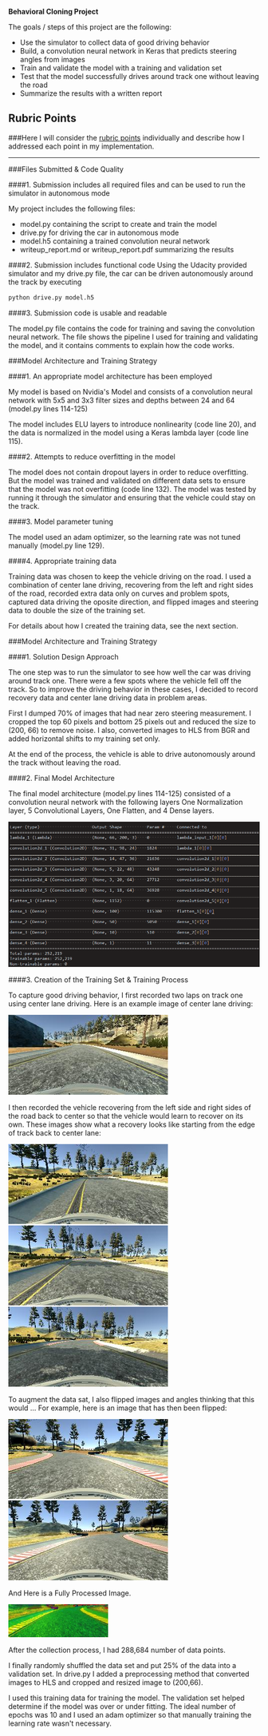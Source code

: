 **Behavioral Cloning Project**

The goals / steps of this project are the following:
* Use the simulator to collect data of good driving behavior
* Build, a convolution neural network in Keras that predicts steering angles from images
* Train and validate the model with a training and validation set
* Test that the model successfully drives around track one without leaving the road
* Summarize the results with a written report


[//]: # (Image References)

[image1]: ./Images/sum.png "Model Summary"
[image2]: ./Images/1.jpg "Grayscaling"
[image3]: ./Images/2.jpg "Recovery Image"
[image4]: ./Images/3.jpg "Recovery Image"
[image5]: ./Images/4.jpg "Recovery Image"
[image6]: ./Images/5.jpg "Normal Image"
[image7]: ./Images/6.jpg "Flipped Image"
[image8]: ./Images/7.jpg "Processed Image"


## Rubric Points
###Here I will consider the [rubric points](https://review.udacity.com/#!/rubrics/432/view) individually and describe how I addressed each point in my implementation.

---
###Files Submitted & Code Quality

####1. Submission includes all required files and can be used to run the simulator in autonomous mode

My project includes the following files:
* model.py containing the script to create and train the model
* drive.py for driving the car in autonomous mode
* model.h5 containing a trained convolution neural network
* writeup_report.md or writeup_report.pdf summarizing the results

####2. Submission includes functional code
Using the Udacity provided simulator and my drive.py file, the car can be driven autonomously around the track by executing
```sh
python drive.py model.h5
```

####3. Submission code is usable and readable

The model.py file contains the code for training and saving the convolution neural network. The file shows the pipeline I used for training and validating the model, and it contains comments to explain how the code works.

###Model Architecture and Training Strategy

####1. An appropriate model architecture has been employed

My model is based on Nvidia's Model and consists of a convolution neural network with 5x5 and 3x3 filter sizes and depths between 24 and 64 (model.py lines 114-125)

The model includes ELU layers to introduce nonlinearity (code line 20), and the data is normalized in the model using a Keras lambda layer (code line 115).

####2. Attempts to reduce overfitting in the model

The model does not contain dropout layers in order to reduce overfitting. But the model was trained and validated on different data sets to ensure that the model was not overfitting (code line 132). The model was tested by running it through the simulator and ensuring that the vehicle could stay on the track.

####3. Model parameter tuning

The model used an adam optimizer, so the learning rate was not tuned manually (model.py line 129).

####4. Appropriate training data

Training data was chosen to keep the vehicle driving on the road. I used a combination of center lane driving, recovering from the left and right sides of the road, recorded extra data only on curves and problem spots, captured data driving the oposite direction, and flipped images and steering data to double the size of the training set.

For details about how I created the training data, see the next section.

###Model Architecture and Training Strategy

####1. Solution Design Approach

The one step was to run the simulator to see how well the car was driving around track one. There were a few spots where the vehicle fell off the track. So to improve the driving behavior in these cases, I decided to record recovery data and center lane driving data in problem areas.

First I dumped 70% of images that had near zero steering measurement. I cropped the top 60 pixels and bottom 25 pixels out and reduced the size to (200, 66) to remove noise. I also, converted images to HLS from BGR and added horizontal shifts to my training set only.

At the end of the process, the vehicle is able to drive autonomously around the track without leaving the road.

####2. Final Model Architecture

The final model architecture (model.py lines 114-125) consisted of a convolution neural network with the following layers One Normalization layer, 5 Convolutional Layers, One Flatten, and 4 Dense layers.



![alt text][image1]




####3. Creation of the Training Set & Training Process

To capture good driving behavior, I first recorded two laps on track one using center lane driving. Here is an example image of center lane driving:

![alt text][image2]

I then recorded the vehicle recovering from the left side and right sides of the road back to center so that the vehicle would learn to recover on its own. These images show what a recovery looks like starting from the edge of track back to center lane:

![alt text][image3]
![alt text][image4]
![alt text][image5]


To augment the data sat, I also flipped images and angles thinking that this would ... For example, here is an image that has then been flipped:

![alt text][image6]
![alt text][image7]

And Here is a Fully Processed Image.

![alt text][image8]

After the collection process, I had 288,684 number of data points.


I finally randomly shuffled the data set and put 25% of the data into a validation set. In drive.py I added a preprocessing method that converted images to HLS and cropped and resized image to (200,66).

I used this training data for training the model. The validation set helped determine if the model was over or under fitting. The ideal number of epochs was 10 and I used an adam optimizer so that manually training the learning rate wasn't necessary.
